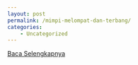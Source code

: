 ```yaml
---
layout: post
permalink: /mimpi-melompat-dan-terbang/
categories:
    - Uncategorized
---
```


[Baca Selengkapnya](/02)
